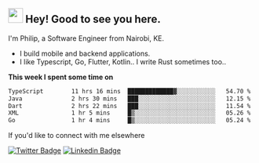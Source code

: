 <h2><img src="https://slackmojis.com/emojis/3643-cool-doge/download" width="30"/> Hey! Good to see you here.</h2>

<p>I'm Philip, a Software Engineer from Nairobi, KE. 

- I build mobile and backend applications.
- I like Typescript, Go, Flutter, Kotlin.. I write Rust sometimes too..</p>

**This week I spent some time on**
<!--START_SECTION:waka-->

```txt
TypeScript        11 hrs 16 mins  █████████████▓░░░░░░░░░░░   54.70 %
Java              2 hrs 30 mins   ███░░░░░░░░░░░░░░░░░░░░░░   12.15 %
Dart              2 hrs 22 mins   ███░░░░░░░░░░░░░░░░░░░░░░   11.54 %
XML               1 hr 5 mins     █▒░░░░░░░░░░░░░░░░░░░░░░░   05.26 %
Go                1 hr 4 mins     █▒░░░░░░░░░░░░░░░░░░░░░░░   05.24 %
```

<!--END_SECTION:waka-->

If you'd like to connect with me elsewhere

[![Twitter Badge](https://img.shields.io/badge/-Twitter-1ca0f1?style=flat-square&labelColor=1ca0f1&logo=twitter&logoColor=white&link=https://twitter.com/_diogorodrigues)](https://twitter.com/kimathiphil)  [![Linkedin Badge](https://img.shields.io/badge/-LinkedIn-blue?style=flat-square&logo=Linkedin&logoColor=white&link=https://www.linkedin.com/in/philip-kimathi-2604a9114/)](https://www.linkedin.com/in/philip-kimathi-2604a9114/)
